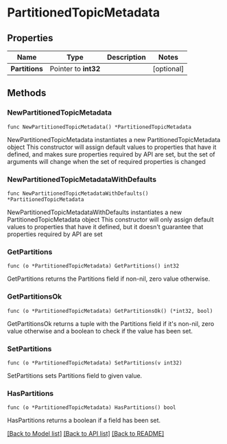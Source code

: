 # PartitionedTopicMetadata

## Properties

Name | Type | Description | Notes
------------ | ------------- | ------------- | -------------
**Partitions** | Pointer to **int32** |  | [optional] 

## Methods

### NewPartitionedTopicMetadata

`func NewPartitionedTopicMetadata() *PartitionedTopicMetadata`

NewPartitionedTopicMetadata instantiates a new PartitionedTopicMetadata object
This constructor will assign default values to properties that have it defined,
and makes sure properties required by API are set, but the set of arguments
will change when the set of required properties is changed

### NewPartitionedTopicMetadataWithDefaults

`func NewPartitionedTopicMetadataWithDefaults() *PartitionedTopicMetadata`

NewPartitionedTopicMetadataWithDefaults instantiates a new PartitionedTopicMetadata object
This constructor will only assign default values to properties that have it defined,
but it doesn't guarantee that properties required by API are set

### GetPartitions

`func (o *PartitionedTopicMetadata) GetPartitions() int32`

GetPartitions returns the Partitions field if non-nil, zero value otherwise.

### GetPartitionsOk

`func (o *PartitionedTopicMetadata) GetPartitionsOk() (*int32, bool)`

GetPartitionsOk returns a tuple with the Partitions field if it's non-nil, zero value otherwise
and a boolean to check if the value has been set.

### SetPartitions

`func (o *PartitionedTopicMetadata) SetPartitions(v int32)`

SetPartitions sets Partitions field to given value.

### HasPartitions

`func (o *PartitionedTopicMetadata) HasPartitions() bool`

HasPartitions returns a boolean if a field has been set.


[[Back to Model list]](../README.md#documentation-for-models) [[Back to API list]](../README.md#documentation-for-api-endpoints) [[Back to README]](../README.md)


